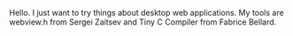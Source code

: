 Hello.
I just want to try things about desktop web applications.
My tools are webview.h from Sergei Zaitsev and Tiny C Compiler from Fabrice Bellard.